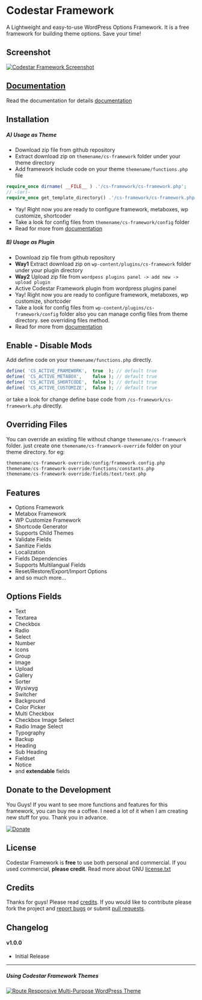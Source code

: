 # Codestar Framework
A Lightweight and easy-to-use WordPress Options Framework. It is a free framework for building theme options. Save your time!

## Screenshot
[![Codestar Framework Screenshot](http://codestarframework.com/assets/images/framework/screenshot.png)](http://codestarframework.com/assets/images/framework/screenshot-1.png)

## [Documentation](http://codestarframework.com/documentation/)
Read the documentation for details [documentation](http://codestarframework.com/documentation/)

## Installation
##### A) Usage as Theme
* Download zip file from github repository
* Extract download zip on `themename/cs-framework` folder under your theme directory
* Add framework include code on your theme `themename/functions.php` file

```php
require_once dirname( __FILE__ ) .'/cs-framework/cs-framework.php';
// -(or)-
require_once get_template_directory() .'/cs-framework/cs-framework.php';
```

* Yay! Right now you are ready to configure framework, metaboxes, wp customize, shortcoder
* Take a look for config files from `themename/cs-framework/config` folder
* Read for more from [documentation](http://codestarframework.com/documentation/)

##### B) Usage as Plugin
* Download zip file from github repository
* **Way1** Extract download zip on `wp-content/plugins/cs-framework` folder under your plugin directory
* **Way2** Upload zip file from `wordpess plugins panel -> add new -> upload plugin`
* Active Codestar Framework plugin from wordpress plugins panel
* Yay! Right now you are ready to configure framework, metaboxes, wp customize, shortcoder
* Take a look for config files from `wp-content/plugins/cs-framework/config` folder also you can manage config files from theme directory. see overriding files method.
* Read for more from [documentation](http://codestarframework.com/documentation/)

## Enable - Disable Mods
Add define code on your `themename/functions.php` directly.
```php
define( 'CS_ACTIVE_FRAMEWORK',  true  ); // default true
define( 'CS_ACTIVE_METABOX',    false ); // default true
define( 'CS_ACTIVE_SHORTCODE',  false ); // default true
define( 'CS_ACTIVE_CUSTOMIZE',  false ); // default true
```
or take a look for change define base code from `/cs-framework/cs-framework.php` directly.

## Overriding Files
You can override an existing file without change `themename/cs-framework` folder. just create one `themename/cs-framework-override` folder on your theme directory. for eg:

```php
themename/cs-framework-override/config/framework.config.php
themename/cs-framework-override/functions/constants.php
themename/cs-framework-override/fields/text/text.php
```

## Features
- Options Framework
- Metabox Framework
- WP Customize Framework
- Shortcode Generator
- Supports Child Themes
- Validate Fields
- Sanitize Fields
- Localization
- Fields Dependencies
- Supports Multilangual Fields
- Reset/Restore/Export/Import Options
- and so much more...

## Options Fields
- Text
- Textarea
- Checkbox
- Radio
- Select
- Number
- Icons
- Group
- Image
- Upload
- Gallery
- Sorter
- Wysiwyg
- Switcher
- Background
- Color Picker
- Multi Checkbox
- Checkbox Image Select
- Radio Image Select
- Typography
- Backup
- Heading
- Sub Heading
- Fieldset
- Notice
- and **extendable** fields

## Donate to the Development
You Guys! If you want to see more functions and features for this framework, you can buy me a coffee. I need a lot of it when I am creating new stuff for you. Thank you in advance.

[![Donate](https://www.paypal.com/en_US/i/btn/btn_donateCC_LG.gif)](https://www.paypal.com/cgi-bin/webscr?cmd=_s-xclick&hosted_button_id=56MAQNCNELP8J)

## License
Codestar Framework is **free** to use both personal and commercial. If you used commercial, **please credit**.
Read more about GNU [license.txt](http://www.gnu.org/licenses/gpl-2.0.txt)

## Credits
Thanks for guys! Please read [credits](http://codestarframework.com/credits/). If you would like to contribute please fork the project and [report bugs](https://github.com/Codestar/codestar-framework/issues) or submit [pull requests](https://github.com/Codestar/codestar-framework/pulls)</a>.

## Changelog
#### v1.0.0
- Initial Release

---

##### Using Codestar Framework Themes
[![Route Responsive Multi-Purpose WordPress Theme](http://s3.codestarlive.com/route/userbox/route-preview-promo.png)](http://themeforest.net/item/route-responsive-multipurpose-wordpress-theme/8815770?ref=Codestar)
